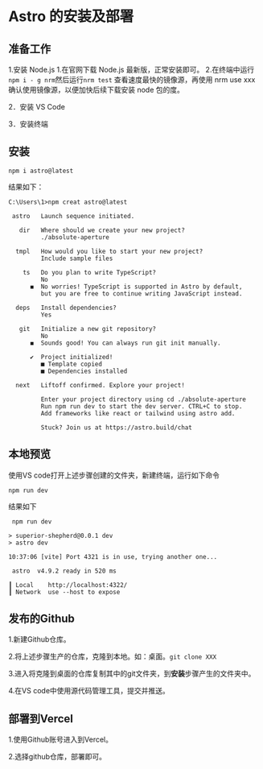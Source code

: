 # Astro 的安装及部署

## 准备工作

1.安装 Node.js 
  1.在官网下载 Node.js 最新版，正常安装即可。
  2.在终端中运行` npm i - g nrm `然后运行`nrm test` 查看速度最快的镜像源，再使用 nrm use xxx 确认使用镜像源，以便加快后续下载安装 node 包的度。

2．安装 VS Code 

3．安装终端


## 安装
```
npm i astro@latest
```
结果如下：

```
C:\Users\1>npm creat astro@latest

 astro   Launch sequence initiated.

   dir   Where should we create your new project?
         ./absolute-aperture

  tmpl   How would you like to start your new project?
         Include sample files

    ts   Do you plan to write TypeScript?
         No
      ◼  No worries! TypeScript is supported in Astro by default,
         but you are free to continue writing JavaScript instead.

  deps   Install dependencies?
         Yes

   git   Initialize a new git repository?
         No
      ◼  Sounds good! You can always run git init manually.

      ✔  Project initialized!
         ■ Template copied
         ■ Dependencies installed

  next   Liftoff confirmed. Explore your project!

         Enter your project directory using cd ./absolute-aperture
         Run npm run dev to start the dev server. CTRL+C to stop.
         Add frameworks like react or tailwind using astro add.

         Stuck? Join us at https://astro.build/chat
```
## 本地预览
使用VS code打开上述步骤创建的文件夹，新建终端，运行如下命令
```
npm run dev
```
结果如下
```
 npm run dev

> superior-shepherd@0.0.1 dev
> astro dev

10:37:06 [vite] Port 4321 is in use, trying another one...

 astro  v4.9.2 ready in 520 ms

┃ Local    http://localhost:4322/
┃ Network  use --host to expose
```
## 发布的Github
1.新建Github仓库。

2.将上述步骤生产的仓库，克隆到本地。如：桌面。`git clone XXX`

3.进入将克隆到桌面的仓库复制其中的git文件夹，到**安装**步骤产生的文件夹中。

4.在VS code中使用源代码管理工具，提交并推送。

## 部署到Vercel

1.使用Github账号进入到Vercel。

2.选择github仓库，部署即可。

